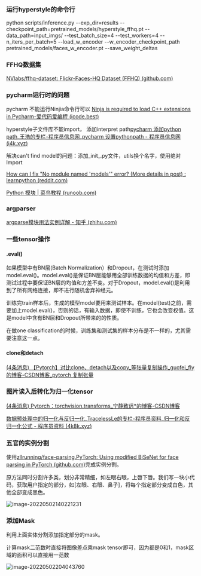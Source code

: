 ### 运行hyperstyle的命令行

python scripts/inference.py --exp_dir=results --checkpoint_path=pretrained_models/hyperstyle_ffhq.pt --data_path=input_imgs/ --test_batch_size=4 --test_workers=4 --n_iters_per_batch=5 --load_w_encoder --w_encoder_checkpoint_path pretrained_models/faces_w_encoder.pt --save_weight_deltas



### FFHQ数据集

[NVlabs/ffhq-dataset: Flickr-Faces-HQ Dataset (FFHQ) (github.com)](https://github.com/NVlabs/ffhq-dataset)



### pycharm运行时的问题

pycharm 不能运行Ninjia命令行可以 [Ninja is required to load C++ extensions in Pycharm-爱代码爱编程 (icode.best)](https://icode.best/i/69588545838995)

hyperstyle子文件库不能import， 添加interpret path[pycharm 添加python path_王浩的专栏-程序员信息网_pycharm 设置pythonpath - 程序员信息网 (i4k.xyz)](https://www.i4k.xyz/article/wh357589873/53204024)

解决can't find model的问题：添加_init_.py文件，utils换个名字，使用绝对Import

[How can I fix "No module named 'models'" error? (More details in post) : learnpython (reddit.com)](https://www.reddit.com/r/learnpython/comments/r53vnf/how_can_i_fix_no_module_named_models_error_more/)

[Python 模块 | 菜鸟教程 (runoob.com)](https://www.runoob.com/python/python-modules.html)

### argparser

[argparse模块用法实例详解 - 知乎 (zhihu.com)](https://zhuanlan.zhihu.com/p/56922793)

### 一些tensor操作

#### .eval()

如果模型中有BN层(Batch Normalization）和Dropout，在测试时添加model.eval()。model.eval()是保证BN层能够用全部训练数据的均值和方差，即测试过程中要保证BN层的均值和方差不变。对于Dropout，model.eval()是利用到了所有网络连接，即不进行随机舍弃神经元。

训练完train样本后，生成的模型model要用来测试样本。在model(test)之前，需要加上model.eval()，否则的话，有输入数据，即使不训练，它也会改变权值。这是model中含有BN层和Dropout所带来的的性质。

在做one classification的时候，训练集和测试集的样本分布是不一样的，尤其需要注意这一点。

#### clone和detach

[(4条消息) 【Pytorch】对比clone、detach以及copy_等张量复制操作_guofei_fly的博客-CSDN博客_pytorch 复制张量](https://blog.csdn.net/guofei_fly/article/details/104486708)



### 图片读入后转化为归一化tensor

[(4条消息) Pytorch：torchvision.transforms_宁静致远*的博客-CSDN博客](https://blog.csdn.net/weixin_40522801/article/details/106037353)

[数据预处理中的归一化与反归一化_TracelessLe的专栏-程序员资料_归一化和反归一化公式 - 程序员资料 (4k8k.xyz)](http://www.4k8k.xyz/article/TracelessLe/116021329)

### 五官的实例分割

使用[zllrunning/face-parsing.PyTorch: Using modified BiSeNet for face parsing in PyTorch (github.com)](https://github.com/zllrunning/face-parsing.PyTorch)完成实例分割。

原方法同时分割许多类，划分非常精细，如左眼右眼，上唇下唇。我们写一块小代码，获取用户指定的部分，如[左眼、右眼、鼻子]，将每个指定部分变成白色，其他全部变成黑色。

![image-20220502140221231](https://cdn.jsdelivr.net/gh/wangyuchi369/picbed/img/202205021404629.png)

### 添加Mask

利用上面实体分割添加指定部分的mask。

计算mask二范数时直接将图像差点乘mask tensor即可，因为都是0和1，mask区域的面积可以直接用一范数

![image-20220502204043760](https://cdn.jsdelivr.net/gh/wangyuchi369/picbed/img/202205022040397.png)
